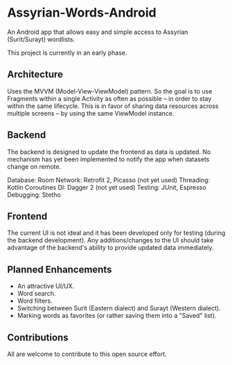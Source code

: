 # Assyrian-Words-Android

An Android app that allows easy and simple access to Assyrian (Surit/Surayt) wordlists.

This project is currently in an early phase.

## Architecture

Uses the MVVM (Model-View-ViewModel) pattern. So the goal is to use Fragments within a single Activity as often as possible – in order to stay within the same lifecycle. This is in favor of sharing data resources across multiple screens – by using the same ViewModel instance.

## Backend

The backend is designed to update the frontend as data is updated. No mechanism has yet been implemented to notify the app when datasets change on remote.

Database: Room
Network: Retrofit 2, Picasso (not yet used)
Threading: Kotlin Coroutines
DI: Dagger 2 (not yet used)
Testing: JUnit, Espresso
Debugging: Stetho

## Frontend

The current UI is not ideal and it has been developed only for testing (during the backend development). Any additions/changes to the UI should take advantage of the backend's ability to provide updated data immediately.

## Planned Enhancements

- An attractive UI/UX.
- Word search.
- Word filters.
- Switching between Surit (Eastern dialect) and Surayt (Western dialect).
- Marking words as favorites (or rather saving them into a "Saved" list).

## Contributions

All are welcome to contribute to this open source effort.
